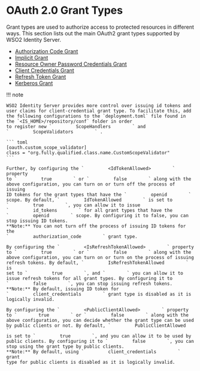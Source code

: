 # OAuth 2.0 Grant Types

Grant types are used to authorize access to protected resources in
different ways. This section lists out the main OAuth2 grant types
supported by WSO2 Identity Server.

-   [Authorization Code Grant](../../learn/authorization-code-grant)
-   [Implicit Grant](../../learn/implicit-grant)
-   [Resource Owner Password Credentials
    Grant](../../learn/resource-owner-password-credentials-grant)
-   [Client Credentials Grant](../../learn/client-credentials-grant)
-   [Refresh Token Grant](../../learn/refresh-token-grant)
-   [Kerberos Grant](../../learn/kerberos-grant)

!!! note
    
    WSO2 Identity Server provides more control over issuing id tokens and
    user claims for client-credential grant type. To facilitate this, add the following configurations to the `deployment.toml` file found in the `<IS_HOME>/repository/conf` folder in order 
    to register new `         ScopeHandlers        ` and
    `         ScopeValidators        ` .
    
    ``` toml
    [oauth.custom_scope_validator]
    class = "org.fully.qualified.class.name.CustomScopeValidator"
    ```
    
    Further, by configuring the `         <IdTokenAllowed>        ` property
    to `         true        ` or `         false        ` along with the
    above configuration, you can turn on or turn off the process of issuing
    ID tokens for the grant types that have the `         openid        `
    scope. By default, `         IdTokenAllowed        ` is set to
    `         true        `, you can allow it to issue
    `         id_tokens        ` for all grant types that have the
    `         openid        ` scope. By configuring it to false, you can
    stop issuing ID tokens.  
    **Note:** You can not turn off the process of issuing ID tokens for the
    `         authorization_code        ` grant type.
    
    By configuring the `         <IsRefreshTokenAllowed>        ` property
    to `         true        ` or `         false        ` along with the
    above configuration, you can turn on or turn on the process of issuing
    refresh tokens. By default, `         IsRefreshTokenAllowed        ` is
    set to `         true        `, and `        ` you can allow it to
    issue refresh tokens for all grant types. By configuring it to
    `         false        `, you can stop issuing refresh tokens.  
    **Note:** By default, issuing ID token for
    `         client_credentials        ` grant type is disabled as it is
    logically invalid.

    By configuring the `         <PublicClientAllowed>        ` property
    to `        true        ` or `         false        ` along with the
    above configuration, you can decide whether the grant type can be used
    by public clients or not. By default, `         PublicClientAllowed        ` 
    is set to `         true        `, and you can allow it to be used by
    public clients. By configuring it to `         false        `, you can
    stop using the grant type by public clients.   
    **Note:** By default, using `         client_credentials        ` grant 
    type for public clients is disabled as it is logically invalid.
